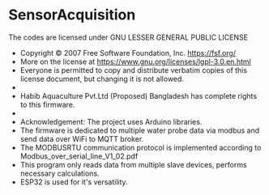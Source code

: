 # SensorAcquisition

The codes are licensed under GNU LESSER GENERAL PUBLIC LICENSE
*   Copyright © 2007 Free Software Foundation, Inc. <https://fsf.org/>
*   More on the license at <https://www.gnu.org/licenses/lgpl-3.0.en.html>
*   Everyone is permitted to copy and distribute verbatim copies of this license document, but changing it is not allowed.
*   
*   Habib Aquaculture Pvt.Ltd (Proposed) Bangladesh has complete rights to this firmware.
*
*   Acknowledgement: The project uses Arduino libraries.  
*   The firmware is dedicated to multiple water probe data via modbus and send data over WiFi to MQTT broker.
*   The MODBUSRTU communication protocol is implemented according to Modbus_over_serial_line_V1_02.pdf
*   This program only reads data from multiple slave devices, performs necessary calculations.
*   ESP32 is used for it's versatility. 
